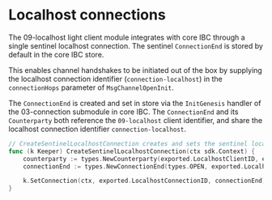 <!--
order: 4
-->

# Localhost connections

The 09-localhost light client module integrates with core IBC through a single sentinel localhost connection.
The sentinel `ConnectionEnd` is stored by default in the core IBC store.

This enables channel handshakes to be initiated out of the box by supplying the localhost connection identifier (`connection-localhost`) in the `connectionHops` parameter of `MsgChannelOpenInit`.

The `ConnectionEnd` is created and set in store via the `InitGenesis` handler of the 03-connection submodule in core IBC.
The `ConnectionEnd` and its `Counterparty` both reference the `09-localhost` client identifier, and share the localhost connection identifier `connection-localhost`.

```go
// CreateSentinelLocalhostConnection creates and sets the sentinel localhost connection end in the IBC store.
func (k Keeper) CreateSentinelLocalhostConnection(ctx sdk.Context) {
	counterparty := types.NewCounterparty(exported.LocalhostClientID, exported.LocalhostConnectionID, commitmenttypes.NewMerklePrefix(k.GetCommitmentPrefix().Bytes()))
	connectionEnd := types.NewConnectionEnd(types.OPEN, exported.LocalhostClientID, counterparty, types.ExportedVersionsToProto(types.GetCompatibleVersions()), 0)

	k.SetConnection(ctx, exported.LocalhostConnectionID, connectionEnd)
}
```
